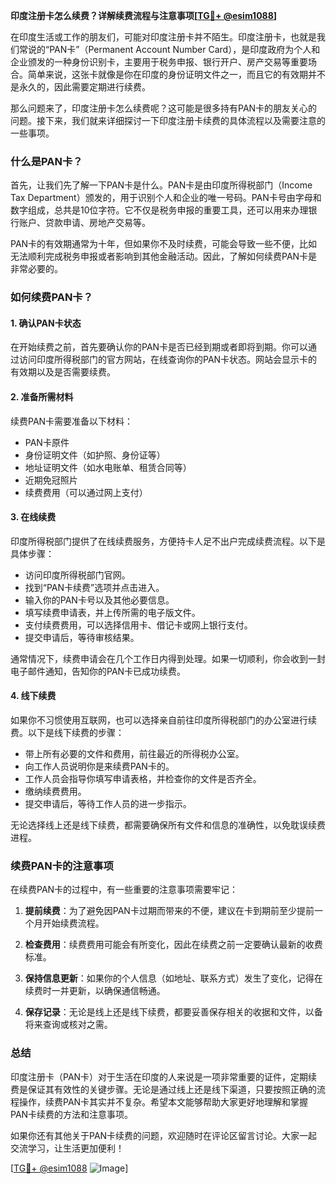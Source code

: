 **印度注册卡怎么续费？详解续费流程与注意事项[[TG💪+ @esim1088](https://t.me/s/esim1088)]**

在印度生活或工作的朋友们，可能对印度注册卡并不陌生。印度注册卡，也就是我们常说的“PAN卡”（Permanent Account Number Card），是印度政府为个人和企业颁发的一种身份识别卡，主要用于税务申报、银行开户、房产交易等重要场合。简单来说，这张卡就像是你在印度的身份证明文件之一，而且它的有效期并不是永久的，因此需要定期进行续费。

那么问题来了，印度注册卡怎么续费呢？这可能是很多持有PAN卡的朋友关心的问题。接下来，我们就来详细探讨一下印度注册卡续费的具体流程以及需要注意的一些事项。

### 什么是PAN卡？

首先，让我们先了解一下PAN卡是什么。PAN卡是由印度所得税部门（Income Tax Department）颁发的，用于识别个人和企业的唯一号码。PAN卡号由字母和数字组成，总共是10位字符。它不仅是税务申报的重要工具，还可以用来办理银行账户、贷款申请、房地产交易等。

PAN卡的有效期通常为十年，但如果你不及时续费，可能会导致一些不便，比如无法顺利完成税务申报或者影响到其他金融活动。因此，了解如何续费PAN卡是非常必要的。

### 如何续费PAN卡？

#### 1. 确认PAN卡状态

在开始续费之前，首先要确认你的PAN卡是否已经到期或者即将到期。你可以通过访问印度所得税部门的官方网站，在线查询你的PAN卡状态。网站会显示卡的有效期以及是否需要续费。

#### 2. 准备所需材料

续费PAN卡需要准备以下材料：

- PAN卡原件
- 身份证明文件（如护照、身份证等）
- 地址证明文件（如水电账单、租赁合同等）
- 近期免冠照片
- 续费费用（可以通过网上支付）

#### 3. 在线续费

印度所得税部门提供了在线续费服务，方便持卡人足不出户完成续费流程。以下是具体步骤：

- 访问印度所得税部门官网。
- 找到“PAN卡续费”选项并点击进入。
- 输入你的PAN卡号以及其他必要信息。
- 填写续费申请表，并上传所需的电子版文件。
- 支付续费费用，可以选择信用卡、借记卡或网上银行支付。
- 提交申请后，等待审核结果。

通常情况下，续费申请会在几个工作日内得到处理。如果一切顺利，你会收到一封电子邮件通知，告知你的PAN卡已成功续费。

#### 4. 线下续费

如果你不习惯使用互联网，也可以选择亲自前往印度所得税部门的办公室进行续费。以下是线下续费的步骤：

- 带上所有必要的文件和费用，前往最近的所得税办公室。
- 向工作人员说明你是来续费PAN卡的。
- 工作人员会指导你填写申请表格，并检查你的文件是否齐全。
- 缴纳续费费用。
- 提交申请后，等待工作人员的进一步指示。

无论选择线上还是线下续费，都需要确保所有文件和信息的准确性，以免耽误续费进程。

### 续费PAN卡的注意事项

在续费PAN卡的过程中，有一些重要的注意事项需要牢记：

1. **提前续费**：为了避免因PAN卡过期而带来的不便，建议在卡到期前至少提前一个月开始续费流程。

2. **检查费用**：续费费用可能会有所变化，因此在续费之前一定要确认最新的收费标准。

3. **保持信息更新**：如果你的个人信息（如地址、联系方式）发生了变化，记得在续费时一并更新，以确保通信畅通。

4. **保存记录**：无论是线上还是线下续费，都要妥善保存相关的收据和文件，以备将来查询或核对之需。

### 总结

印度注册卡（PAN卡）对于生活在印度的人来说是一项非常重要的证件，定期续费是保证其有效性的关键步骤。无论是通过线上还是线下渠道，只要按照正确的流程操作，续费PAN卡其实并不复杂。希望本文能够帮助大家更好地理解和掌握PAN卡续费的方法和注意事项。

如果你还有其他关于PAN卡续费的问题，欢迎随时在评论区留言讨论。大家一起交流学习，让生活更加便利！

[[TG💪+ @esim1088](https://t.me/s/esim1088) ![Image](https://i.postimg.cc/4NQfJmqS/Snipaste-2025-05-13-00-14-12.png)]